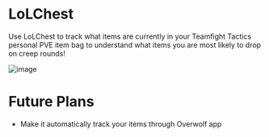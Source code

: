 # LoLChest

Use LoLChest to track what items are currently in your Teamfight Tactics personal PVE item bag to understand what items you are most likely to drop on creep rounds!

![image](https://github.com/brandonduong/LoLChest/assets/48176127/623dbda2-c09a-4504-9ed0-a5b18b15d741)

# Future Plans

- Make it automatically track your items through Overwolf app
